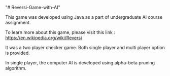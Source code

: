 "# Reversi-Game-with-AI" 

This game was developed using Java as a part of undergraduate AI course assignment.

To learn more about this game, please visit this link : https://en.wikipedia.org/wiki/Reversi

It was a two player checker game. Both single player and multi player option is provided.

In single player, the computer AI is developed using alpha–beta pruning algorithm.
